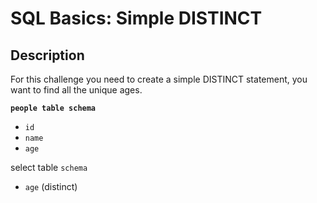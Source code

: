 # SQL Basics: Simple DISTINCT

## Description

For this challenge you need to create a simple DISTINCT statement, you want to find all the unique ages.

**`people table schema`**
* `id`
* `name`
* `age`

select table `schema`
* `age` (distinct)
